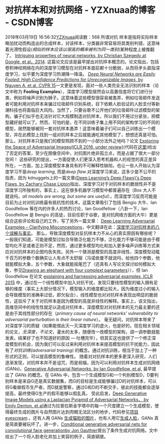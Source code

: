 # 对抗样本和对抗网络 - YZXnuaa的博客 - CSDN博客
2018年03月19日 16:56:32[YZXnuaa](https://me.csdn.net/YZXnuaa)阅读数：568
所谓对抗 样本是指将实际样本略加扰动而构造出的合成样本，对该样本，分类器非常容易将其类别判错，这意味着光滑性假设(*相似的样本应该以很高的概率被判为同一类别*)某种程度上被推翻了。
[Intriguing properties of neural networks, by Christian Szegedy at Google, et al，2014](http://arxiv.org/pdf/1312.6199.pdf). 这篇论文应该是最早提出对抗样本概念的。论文指出，包括卷积神经网络在内的深度学习模型在对抗样本面前都十分脆弱，从而将矛头直指深度学习，似乎要为深度学习热潮降一降温。
[*Deep Neural Networks are Easily Fooled: High Confidence Predictions for Unrecognizable Images*, by Nguyen A, et al, CVPR 15](http://arxiv.org/pdf/1412.1897.pdf)一文更是发现，面对一些人类完全无法识别的样本（论文中称为 **Fooling Examples**），深度学习模型居然会以高置信度将它们进行分类，例如将噪声识别为狮子。这意味着这些模型很容易被愚弄，例如垃圾邮件发送者可能利用对抗样本来骗过垃圾邮件识别系统，目下依赖人脸验证的人脸支付等新潮科技也将面临巨大风险。当然了，只要谷歌不公开他们的垃圾邮件过滤模型的架构，骗子们似乎也无法针对它大规模制造对抗样本，所以我们不用过分紧张，把模型藏好就可以了。然而，可怕的是，在不同训练子集上用不同的架构学习的不同的模型，居然能够被同一套对抗样本愚弄！这意味着骗子们可以自己训练出一个模型，并在此模型上找到一组对抗样本之后就能通吃其他模型了，想想还真是可怕。
那么，对抗样本只是我们的模型照顾不到的一小部分法外之地吗？论文 [Exploring the Space of Adversarial Images(ICLR 2016, under review)](http://arxiv.org/abs/1510.05328)(代码在[这里](https://github.com/tabacof/adversarial))给出了否定的答案，至少在图像空间中，对抗图片绝非孤立点，而是占据了很大一部分空间！
这些研究的提出，一方面促使人们更深入思考机器和人的视觉的真正差异所在，一方面，加上深度模型本身具有的不可解释性缺陷，也让一些人开始认为深度学习不是*deep learning*, 而是*deep flaw*.对深度学习来说，这多少是不公平的指责，因为 kdnuggets上的一篇文章[(Deep Learning’s Deep Flaws)’s Deep Flaws, by Zachary Chase Lipton](http://www.kdnuggets.com/2015/01/deep-learning-flaws-universal-machine-learning.html)指出，深度学习对于对抗样本的脆弱性并不是深度学习所独有的，事实上，这在很多机器学习模型中都普遍存在（Box 大人不就说吗，*all models are wrong, but some are useful*），而深度学习反而可能是目前为止对对抗训练最有抵抗性的技术。这篇文章吸引了包括 Bengio 大牛、Ian Goodfellow 等在内的许多人的热烈讨论，Ian Goodfellow（八卦一下，Ian Goodfellow 是 Bengio 的高徒，目前任职于谷歌，是对抗网络方面的大牛）更是结合这些评论和自己的工作，写了另外一篇文章： [Deep Learning Adversarial Examples – Clarifying Misconceptions](http://www.kdnuggets.com/2015/07/deep-learning-adversarial-examples-misconceptions.html)，中文翻译在此：[深度学习对抗样本的八个误解与事实](http://m.csdn.net/article_pt.html?arcid=2825248)。
那么，导致深度模型对反抗样本力不从心的真实原因有哪些呢？一般我们知道，可能是模型过拟合导致泛化能力不够，泛化能力不够可能是由于模型均化不足或者正则不足，然而，通过更多模型均化和加入更多噪声训练等方式来应对对抗样本的企图均告失败。另外一个猜测是模型的高度非线性，深度模型动辄千百万的参数个数确实让人有点不太舒服（冯诺依曼不就说吗，给他四个参数，他就能模拟大象，五个参数，大象就能摇尾巴了（还真有人写论文探讨如何模拟大象，参见[Drawing an elephant with four complext parameters](https://publications.mpi-cbg.de/Mayer_2010_4314.pdf)）），但 Ian Goodfellow 在论文 [explaining and harnessing adversarial examples, ICLR 2015](http://arxiv.org/pdf/1412.6572.pdf) 中，通过在一个线性模型中加入对抗干扰，发现只要线性模型的输入拥有足够的维度（事实上大部分情况下，模型输入的维度都比较大，因为维度过小的输入会导致模型的准确率过低，即欠拟合），线性模型也对对抗样本表现出明显的脆弱性，这驳斥了关于对抗样本是因为模型的高度非线性的解释。事实上，该文指出，高维空间中的线性性就足以造成对抗样本，深度模型对对抗样本的无力最主要的还是由于其线性部分的存在（*primary cause of neural networks’ vulnerability to adversarial perturbation is their linear nature*）。
毫无疑问，对抗样本带来了对深度学习的质疑（如果能借此灭一灭深度学习的虚火，也是好的，现在相关领域的论文，*无深度，不论文*，灌水的太多，随便改一改模型的架构，调一调参数就能发表，结果好了也不知道好的原因 — 吐槽完毕），但其实这也提供了一个修正深度模型的机会，因为我们可以反过来利用对抗样本来提高模型的抗干扰能力，因此有了*对抗训练(adversarial training)* 的概念。通过对抗训练，相当于加上了一种形式的正则，可以提高模型的鲁棒性。
随着对对抗样本的更多更深入研究，人们逐渐发现，对抗样本并不是诅咒，而是祝福，因为可以利用对抗样本生成对抗网络(GANs)。[Generative Adversarial Networks, by Ian Goodfellow, et al,](http://arxiv.org/abs/1406.2661) 最早提出了 *GANs* 的概念。在 GANs 中，包含一个生成模型G和一个判别模型D，D要判别样本是来自G还是真实数据集，而G的目标是生成能够骗过D的对抗样本，可以将G看做假币生产者，而D就是警察，通过G和D的不断交手，彼此的技能都会逐渐提高，最终使得G生产的假币能够以假乱真。
受此启发，[Deep Generative Image Models using a Laplacian Pyramid of Adversarial Networks， by Emily Denton, et al](http://arxiv.org/abs/1506.05751)通过为拉普拉斯金字塔中的每一个尺度建立一个生成模型，使得最终生成的图片与自然图片达到肉眼无法区分的地步，代码参见[项目eyescream](https://github.com/facebook/eyescream) 。还有人用 GANs [生成猫脸的图片](https://github.com/aleju/cat-generator)，也有人用它[生成人脸](http://torch.ch/blog/2015/11/13/gan.html)，GANs 真是简直要被玩坏了。进一步，[Conditional generative adversarial nets for convolutional face generationby Jon Gauthier](http://www.foldl.me/2015/conditional-gans-face-generation/)提出了条件生成对抗网络。文中给出了一个将人脸老化并加上笑容的例子，简直碉堡。
